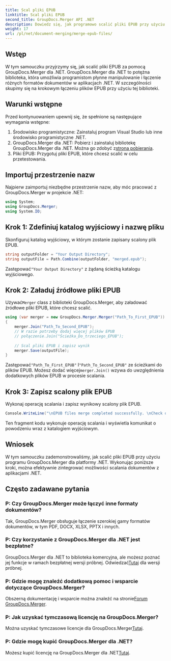 ```yaml
---
title: Scal pliki EPUB
linktitle: Scal pliki EPUB
second_title: GroupDocs.Merger API .NET
description: Dowiedz się, jak programowo scalić pliki EPUB przy użyciu programu GroupDocs.Merger dla platformy .NET. Postępuj zgodnie z naszym samouczkiem krok po kroku.
weight: 17
url: /pl/net/document-merging/merge-epub-files/
---
```

## Wstęp
W tym samouczku przyjrzymy się, jak scalić pliki EPUB za pomocą GroupDocs.Merger dla .NET. GroupDocs.Merger dla .NET to potężna biblioteka, która umożliwia programistom płynne manipulowanie i łączenie różnych formatów dokumentów w aplikacjach .NET. W szczególności skupimy się na krokowym łączeniu plików EPUB przy użyciu tej biblioteki.
## Warunki wstępne
Przed kontynuowaniem upewnij się, że spełnione są następujące wymagania wstępne:
1. Środowisko programistyczne: Zainstaluj program Visual Studio lub inne środowisko programistyczne .NET.
2.  GroupDocs.Merger dla .NET: Pobierz i zainstaluj bibliotekę GroupDocs.Merger dla .NET. Można go zdobyć z[strona pobierania](https://releases.groupdocs.com/merger/net/).
3. Pliki EPUB: Przygotuj pliki EPUB, które chcesz scalić w celu przetestowania.

## Importuj przestrzenie nazw
Najpierw zaimportuj niezbędne przestrzenie nazw, aby móc pracować z GroupDocs.Merger w projekcie .NET:
```csharp
using System; 
using GroupDocs.Merger;
using System.IO;
```
## Krok 1: Zdefiniuj katalog wyjściowy i nazwę pliku
Skonfiguruj katalog wyjściowy, w którym zostanie zapisany scalony plik EPUB.
```csharp
string outputFolder = "Your Output Directory";
string outputFile = Path.Combine(outputFolder, "merged.epub");
```
 Zastępować`"Your Output Directory"` z żądaną ścieżką katalogu wyjściowego.
## Krok 2: Załaduj źródłowe pliki EPUB
 Używać`Merger` class z biblioteki GroupDocs.Merger, aby załadować źródłowe pliki EPUB, które chcesz scalić.
```csharp
using (var merger = new GroupDocs.Merger.Merger("Path_To_First_EPUB"))
{
    merger.Join("Path_To_Second_EPUB");
    // W razie potrzeby dodaj więcej plików EPUB
    // połączenie.Join("Ścieżka_Do_trzeciego_EPUB");
    
    // Scal pliki EPUB i zapisz wynik
    merger.Save(outputFile);
}
```
 Zastępować`"Path_To_First_EPUB"` I`"Path_To_Second_EPUB"` ze ścieżkami do plików EPUB. Możesz dodać więcej`merger.Join()` wzywa do uwzględnienia dodatkowych plików EPUB w procesie scalania.
## Krok 3: Zapisz scalony plik EPUB
Wykonaj operację scalania i zapisz wynikowy scalony plik EPUB.
```csharp
Console.WriteLine("\nEPUB files merge completed successfully. \nCheck output in {0}", outputFolder);
```
Ten fragment kodu wykonuje operację scalania i wyświetla komunikat o powodzeniu wraz z katalogiem wyjściowym.

## Wniosek
W tym samouczku zademonstrowaliśmy, jak scalić pliki EPUB przy użyciu programu GroupDocs.Merger dla platformy .NET. Wykonując poniższe kroki, można efektywnie zintegrować możliwości scalania dokumentów z aplikacjami .NET.

## Często zadawane pytania
### P: Czy GroupDocs.Merger może łączyć inne formaty dokumentów?
Tak, GroupDocs.Merger obsługuje łączenie szerokiej gamy formatów dokumentów, w tym PDF, DOCX, XLSX, PPTX i innych.
### P: Czy korzystanie z GroupDocs.Merger dla .NET jest bezpłatne?
 GroupDocs.Merger dla .NET to biblioteka komercyjna, ale możesz poznać jej funkcje w ramach bezpłatnej wersji próbnej. Odwiedzać[Tutaj](https://releases.groupdocs.com/) dla wersji próbnej.
### P: Gdzie mogę znaleźć dodatkową pomoc i wsparcie dotyczące GroupDocs.Merger?
 Obszerną dokumentację i wsparcie można znaleźć na stronie[Forum GroupDocs.Merger](https://forum.groupdocs.com/c/merger/32).
### P: Jak uzyskać tymczasową licencję na GroupDocs.Merger?
 Można uzyskać tymczasowe licencje dla GroupDocs.Merger[Tutaj](https://purchase.groupdocs.com/temporary-license/).
### P: Gdzie mogę kupić GroupDocs.Merger dla .NET?
 Możesz kupić licencję na GroupDocs.Merger dla .NET[Tutaj](https://purchase.groupdocs.com/buy).